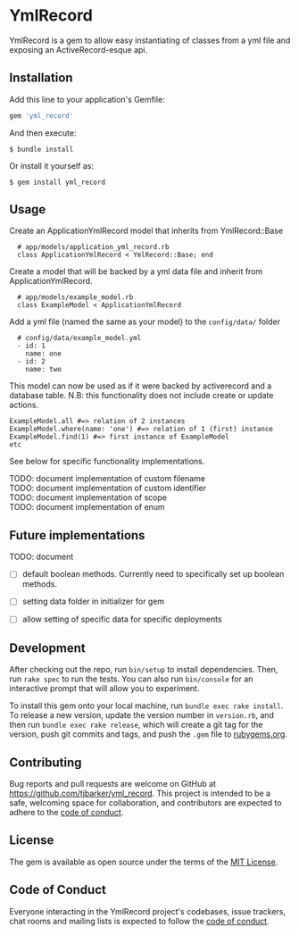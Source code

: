 # YmlRecord

YmlRecord is a gem to allow easy instantiating of classes from a yml file and exposing an ActiveRecord-esque api.

## Installation

Add this line to your application's Gemfile:

```ruby
gem 'yml_record'
```

And then execute:

    $ bundle install

Or install it yourself as:

    $ gem install yml_record

## Usage

Create an ApplicationYmlRecord model that inherits from YmlRecord::Base
```
  # app/models/application_yml_record.rb
  class ApplicationYmlRecord < YmlRecord::Base; end
```

Create a model that will be backed by a yml data file and inherit from ApplicationYmlRecord.
```
  # app/models/example_model.rb
  class ExampleModel < ApplicationYmlRecord
```

Add a yml file (named the same as your model) to the `config/data/` folder
```
  # config/data/example_model.yml
  - id: 1
    name: one
  - id: 2
    name: two
```

This model can now be used as if it were backed by activerecord and a database table.
N.B: this functionality does not include create or update actions.

```
ExampleModel.all #=> relation of 2 instances
ExampleModel.where(name: 'one') #=> relation of 1 (first) instance
ExampleModel.find(1) #=> first instance of ExampleModel
etc
```

See below for specific functionality implementations.

TODO: document implementation of custom filename  
TODO: document implementation of custom identifier  
TODO: document implementation of scope  
TODO: document implementation of enum  

## Future implementations
TODO: document

- [ ] default boolean methods. Currently need to specifically set up boolean methods.  
- [ ] setting data folder in initializer for gem
- [ ] allow setting of specific data for specific deployments



## Development

After checking out the repo, run `bin/setup` to install dependencies. Then, run `rake spec` to run the tests. You can also run `bin/console` for an interactive prompt that will allow you to experiment.

To install this gem onto your local machine, run `bundle exec rake install`. To release a new version, update the version number in `version.rb`, and then run `bundle exec rake release`, which will create a git tag for the version, push git commits and tags, and push the `.gem` file to [rubygems.org](https://rubygems.org).

## Contributing

Bug reports and pull requests are welcome on GitHub at https://github.com/tjbarker/yml_record. This project is intended to be a safe, welcoming space for collaboration, and contributors are expected to adhere to the [code of conduct](https://github.com/tjbarker/yml_record/blob/master/CODE_OF_CONDUCT.md).


## License

The gem is available as open source under the terms of the [MIT License](https://opensource.org/licenses/MIT).

## Code of Conduct

Everyone interacting in the YmlRecord project's codebases, issue trackers, chat rooms and mailing lists is expected to follow the [code of conduct](https://github.com/tjbarker/yml_record/blob/master/CODE_OF_CONDUCT.md).
